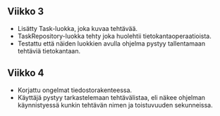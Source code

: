 ## Viikko 3
- Lisätty Task-luokka, joka kuvaa tehtävää.
- TaskRepository-luokka tehty joka huolehtii tietokantaoperaatioista.
- Testattu että näiden luokkien avulla ohjelma pystyy tallentamaan tehtäviä tietokantaan.

## Viikko 4
- Korjattu ongelmat tiedostorakenteessa.
- Käyttäjä pystyy tarkastelemaan tehtävälistaa, eli näkee ohjelman käynnistyessä kunkin tehtävän nimen ja toistuvuuden sekunneissa.
